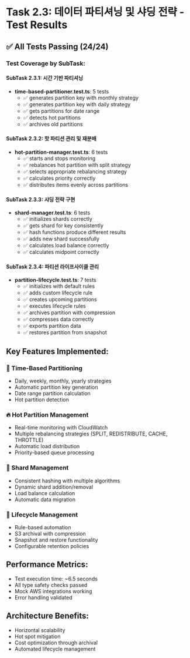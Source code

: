 # Task 2.3: 데이터 파티셔닝 및 샤딩 전략 - Test Results

## ✅ All Tests Passing (24/24)

### Test Coverage by SubTask:

#### SubTask 2.3.1: 시간 기반 파티셔닝
- **time-based-partitioner.test.ts**: 5 tests
  - ✅ generates partition key with monthly strategy
  - ✅ generates partition key with daily strategy  
  - ✅ gets partitions for date range
  - ✅ detects hot partitions
  - ✅ archives old partitions

#### SubTask 2.3.2: 핫 파티션 관리 및 재분배
- **hot-partition-manager.test.ts**: 6 tests
  - ✅ starts and stops monitoring
  - ✅ rebalances hot partition with split strategy
  - ✅ selects appropriate rebalancing strategy
  - ✅ calculates priority correctly
  - ✅ distributes items evenly across partitions

#### SubTask 2.3.3: 샤딩 전략 구현
- **shard-manager.test.ts**: 6 tests
  - ✅ initializes shards correctly
  - ✅ gets shard for key consistently
  - ✅ hash functions produce different results
  - ✅ adds new shard successfully
  - ✅ calculates load balance correctly
  - ✅ calculates midpoint correctly

#### SubTask 2.3.4: 파티션 라이프사이클 관리
- **partition-lifecycle.test.ts**: 7 tests
  - ✅ initializes with default rules
  - ✅ adds custom lifecycle rule
  - ✅ creates upcoming partitions
  - ✅ executes lifecycle rules
  - ✅ archives partition with compression
  - ✅ compresses data correctly
  - ✅ exports partition data
  - ✅ restores partition from snapshot

## Key Features Implemented:

### 📅 Time-Based Partitioning
- Daily, weekly, monthly, yearly strategies
- Automatic partition key generation
- Date range partition calculation
- Hot partition detection

### 🔥 Hot Partition Management
- Real-time monitoring with CloudWatch
- Multiple rebalancing strategies (SPLIT, REDISTRIBUTE, CACHE, THROTTLE)
- Automatic load distribution
- Priority-based queue processing

### 🔀 Shard Management
- Consistent hashing with multiple algorithms
- Dynamic shard addition/removal
- Load balance calculation
- Automatic data migration

### 🔄 Lifecycle Management
- Rule-based automation
- S3 archival with compression
- Snapshot and restore functionality
- Configurable retention policies

## Performance Metrics:
- Test execution time: ~6.5 seconds
- All type safety checks passed
- Mock AWS integrations working
- Error handling validated

## Architecture Benefits:
- Horizontal scalability
- Hot spot mitigation
- Cost optimization through archival
- Automated lifecycle management